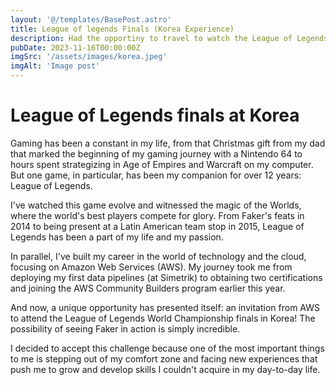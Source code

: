 ```yaml
---
layout: '@/templates/BasePost.astro'
title: League of legends Finals (Korea Experience)
description: Had the opportiny to travel to watch the League of Legends finals at Korea, as a AWS Community Builder.
pubDate: 2023-11-16T00:00:00Z
imgSrc: '/assets/images/korea.jpeg'
imgAlt: 'Image post'
---
```


# League of Legends finals at Korea

Gaming has been a constant in my life, from that Christmas gift from my dad that marked the beginning of my gaming journey with a Nintendo 64 to hours spent strategizing in Age of Empires and Warcraft on my computer. But one game, in particular, has been my companion for over 12 years: League of Legends.

I've watched this game evolve and witnessed the magic of the Worlds, where the world's best players compete for glory. From Faker's feats in 2014 to being present at a Latin American team stop in 2015, League of Legends has been a part of my life and my passion.

In parallel, I've built my career in the world of technology and the cloud, focusing on Amazon Web Services (AWS). My journey took me from deploying my first data pipelines (at Simetrik) to obtaining two certifications and joining the AWS Community Builders program earlier this year.

And now, a unique opportunity has presented itself: an invitation from AWS to attend the League of Legends World Championship finals in Korea! The possibility of seeing Faker in action is simply incredible.

I decided to accept this challenge because one of the most important things to me is stepping out of my comfort zone and facing new experiences that push me to grow and develop skills I couldn't acquire in my day-to-day life.